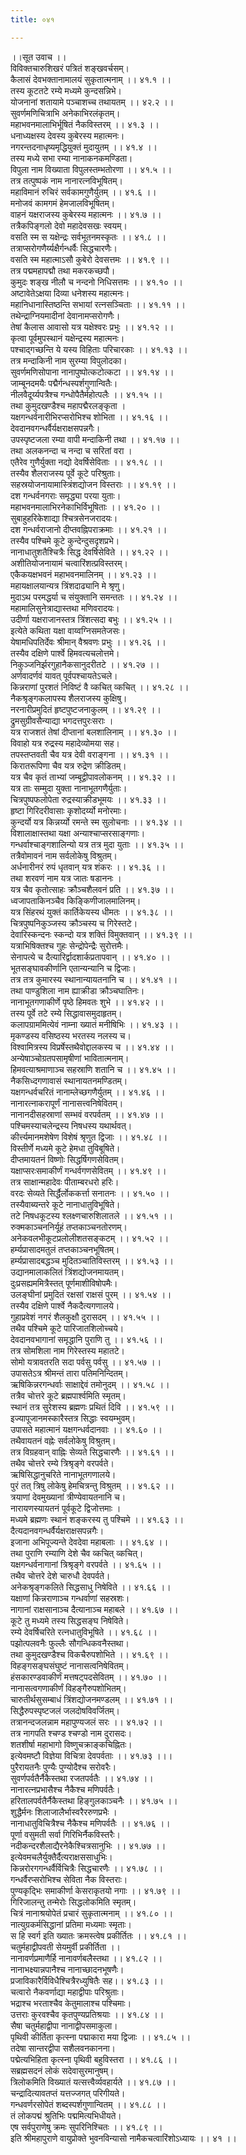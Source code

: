 ```yaml
---
title: ०४१

---
```

।।सूत उवाच ।।  
विविक्तचारुशिखरं पत्रितं शङ्खवर्चसम्।  
कैलासं देवभक्तानामालयं सुकृतात्मनाम् ।। ४१.१ ।।  
तस्य कूटतटे रम्ये मध्यमे कुन्दसन्निभे।  
योजनानां शतायामे पञ्चाशच्च तथायतम् ।। ४२.२ ।।  
सुवर्णमणिचित्राभि अनेकाभिरलंकृतम्।  
महाभवनमालाभिर्भूषितं नैकविस्तरम् ।। ४१.३ ।।  
धनाध्यक्षस्य देवस्य कुबेरस्य महात्मनः।  
नगरन्तदनाधृष्यमृद्धियुक्तं मुदायुतम् ।। ४१.४ ।।  
तस्य मध्ये सभा रम्या नानाकनकमण्डिता।  
विपुला नाम विख्याता विपुलस्तम्भतोरणा ।। ४१.५ ।।  
तत्र तत्पुष्पकं नाम नानारत्नविभूषितम्।  
महाविमानं रुचिरं सर्वकामगुणैर्युतम् ।। ४१.६ ।।  
मनोजवं कामगमं हेमजालविभूषितम्।  
वाहनं यक्षराजस्य कुबेरस्य महात्मनः ।। ४१.७ ।।  
तत्रैकपिङ्गलो देवो महादेवसखः स्वयम्।  
वसति स्म स यक्षेन्द्रः सर्वभूतनमस्कृतः ।। ४१.८ ।।  
तत्राप्सरोगणैर्य्यक्षैर्गन्धर्वैः सिद्धचारणैः।  
वसति स्म महात्माऽसौ कुबेरो देवसत्तमः ।। ४१.९ ।।  
तत्र पद्ममहापद्मौ तथा मकरकच्छपौ।  
कुमुदः शङ्ख नीलौ च नन्दनो निधिसत्तमः ।। ४१.१० ।।  
अष्टावेतेऽक्षया दिव्या धनेशस्य महात्मनः।  
महानिधानास्तिष्ठन्ति सभायां रत्नसञ्चिताः ।। ४१.११ ।।  
तथेन्द्राग्नियमादीनां देवानामप्सरोगणैः।  
तेषां कैलास आवासो यत्र यक्षेश्वरः प्रभुः ।। ४१.१२ ।।  
कृत्वा पूर्वमुपस्थानं यक्षेन्द्रस्य महात्मनः।  
पश्चाद्गच्छन्ति ये यस्य विहिताः परिचारकाः ।। ४१.१३ ।।  
तत्र मन्दाकिनी नाम सुरम्या विपुलोदका।  
सुवर्णमणिसोपाना नानापुष्पोत्कटोत्कटा ।। ४१.१४ ।।  
जाम्बूनदमयैः पद्मैर्गन्धस्पर्शगुणान्वितैः।  
नीलवैदूर्य्यपत्रैश्च गन्धोपैतैर्महोत्पलैः ।। ४१.१५ ।।  
तथा कुमुदखण्डैश्च महापद्मैरलङ्कृता ।  
यक्षगन्धर्वनारीभिरप्सरोभिश्च शोभिता ।। ४१.१६ ।।  
देवदानवगन्धर्वैर्यक्षराक्षसपन्नगैः।  
उपस्पृष्टजला रम्या वापी मन्दाकिनी तथा ।। ४१.१७ ।।  
तथा अलकनन्दा च नन्दा च सरितां वरा ।  
एतैरेव गुणैर्युक्ता नद्यो देवर्षिसेविताः ।। ४१.१८ ।।  
तस्यैव शैलराजस्य पूर्वे कूटे परिश्रुताः।  
सहस्रयोजनायामास्त्रिंशद्योजन विस्तराः ।। ४१.१९ ।।  
दश गन्धर्वनगराः समृद्ध्या परया युताः।  
महाभवनमालाभिरनेकाभिर्विभूषिताः ।। ४१.२० ।।  
सुबाहुहरिकेशाद्या श्चित्रसेनजरादयः।  
दश गन्धर्वराजानो दीप्तवह्निपराक्रमाः ।। ४१.२१ ।।  
तस्यैव पश्चिमे कूटे कुन्देन्दुसदृशप्रभे।  
नानाधातुशतैश्चित्रैः सिद्ध देवर्षिसेविते ।। ४१.२२ ।।  
अशीतियोजनायामं चत्वारिंशत्प्रविस्तरम्।  
एकैकयक्षभवनं महाभवनमालिनम् ।। ४१.२३ ।।  
महायक्षालयान्यत्र त्रिंशदाढ्यानि मे श्रृणु।  
मुदाऽथ परमद्धर्या च संयुक्तानि समन्ततः ।। ४१.२४ ।।  
महामालिसुनेत्राद्यास्तथा मणिवरादयः।  
उदीर्णा यक्षराजानस्तत्र त्रिंशत्सदा बभुः ।। ४१.२५ ।।  
इत्येते कथिता यक्षा वाय्वग्निसमतेजसः।  
येषामधिपतिर्देवः श्रीमान् वैश्रवणः प्रभुः ।। ४१.२६ ।।  
तस्यैव दक्षिणे पार्श्वे हिमवत्यचलोत्तमे।  
निकुञ्जनिर्झरगुहानैकसानुदरीतटे ।। ४१.२७ ।।  
अर्णवादर्णवं यावत् पूर्वपश्चायतेऽचले।  
किन्नराणां पुरशतं निविष्टं वै व्कचित् व्कचित् ।। ४१.२८ ।।  
नैकश्रृङ्गकलापस्य शैलराजस्य कुक्षिषु।  
नरनारीप्रमुदितं हृष्टपुष्टजनाकुलम् ।। ४१.२९ ।।  
द्रुमसुग्रीवसैन्याद्या भगदत्तपुरःसराः ।  
यत्र राजशतं तेषां दीप्तानां बलशालिनाम् ।। ४१.३० ।।  
विवाहो यत्र रुद्रस्य महादेव्योमया सह।  
तपस्तप्तवती चैव यत्र देवी वराङ्गना ।। ४१.३१ ।।  
किरातरूपिणा चैव यत्र रुद्रेण क्रीडितम्।  
यत्र चैव कृतं ताभ्यां जम्बूद्वीपावलोकनम् ।। ४१.३२ ।।  
यत्र ताः सम्मुदा युक्ता नानाभूतगणैर्युताः।  
चित्रपुष्पफलोपेता रुद्रस्याक्रीडभूमयः ।। ४१.३३ ।।  
हृष्टा गिरिदरीवासाः कृशोदर्य्यो मनोरमाः।  
कुन्दर्यो यत्र किन्नर्य्यो रमन्ते स्म सुलोचनाः ।। ४१.३४ ।।  
विशालाक्षास्तथा यक्षा अन्याश्चाप्सरसाङ्गणाः।  
गन्धर्वाश्चाङ्गशालिन्यो यत्र तत्र मुदा युताः ।। ४१.३५ ।।  
तत्रैवोमावनं नाम सर्वलोकेषु विश्रुतम्।  
अर्धनारीनरं रुपं धृतवान् यत्र शंकरः ।। ४१.३६ ।।  
तथा शरवणं नाम यत्र जातः षडाननः ।  
यत्र चैव कृतोत्साहः क्रौञ्चशैलवनं प्रति ।। ४१.३७ ।।  
ध्वजापताकिनञ्चैव किङ्किणीजालमालिनम्।  
यत्र सिंहरथं युक्तं कार्तिकेयस्य धीमतः ।। ४१.३८ ।।  
चित्रपुष्पनिकुञ्जस्य क्रौञ्चस्य च गिरेस्तटे।  
देवारिस्कन्दनः स्कन्दो यत्र शक्तिं विमुक्तवान् ।। ४१.३९ ।।  
यत्राभिषिक्तश्च गुहः सेन्द्रोपेन्द्रैः सुरोत्तमैः।  
सेनापत्ये च दैत्यारिर्द्वादशार्कप्रतापवान् ।। ४१.४० ।।  
भूतसङ्घावकीर्णानि एतान्यन्यानि च द्विजाः।  
तत्र तत्र कुमारस्य स्थानान्यायतनानि च ।। ४१.४१ ।।  
तथा पाण्डुशिला नाम ह्याक्रीडा क्रौञ्चघातिनः।  
नानाभूतगणाकीर्णे पृष्ठे हिमवतः शुभे ।। ४१.४२ ।।  
तस्य पूर्वे तटे रम्ये सिद्धावासमुदाहृतम्।  
कलापग्राममित्येवं नाम्ना ख्यातं मनीषिभिः ।। ४१.४३ ।।  
मृकण्डस्य वसिष्ठस्य भरतस्य नलस्य च।  
विश्वामित्रस्य विप्रर्षेस्तथैवोद्दालकस्य च ।। ४१.४४ ।।  
अन्येषाञ्चोग्रतपसामृषीणां भावितात्मनाम्।  
हिमवत्याश्रमाणाञ्च सहस्राणि शतानि च ।। ४१.४५ ।।  
नैकसिध्दगणावासं स्थानायतनमण्डितम्।  
यक्षगन्धर्वचरितं नानाम्लेच्छगणैर्युतम् ।। ४१.४६ ।।  
नानारत्नाकरापूर्णं नानासत्त्वनिषेवितम्।  
नानानदीसहस्राणां सम्भवं वरपर्वतम् ।। ४१.४७ ।।  
पश्चिमस्याचलेन्द्रस्य निषधस्य यथार्थवत्।  
कीर्त्त्यमानमशेषेण विशेषं श्रृणुत द्विजाः ।। ४१.४८ ।।  
विस्तीर्णे मध्यमे कूटे हेमधा तुविबूषिते।  
दीप्तमायतनं विष्णोः सिद्धर्षिगणसेवितम्।  
यक्षाप्सरःसमाकीर्णं गन्धर्वगणसेवितम् ।। ४१.४९ ।।  
तत्र साक्षान्महादेवः पीताम्बरधरो हरिः।  
वरदः सेव्यते सिर्द्धैर्लोककर्त्ता सनातनः ।। ४१.५० ।।  
तस्यैवाब्यन्तरे कूटे नानाधातुविभूषिते।  
तटे निषधकूटस्य श्लक्ष्णचारुशिलातले ।। ४१.५१ ।।  
रुक्मकाञ्चननिर्यूहं तप्तकाञ्चनतोरणम्।  
अनेकवलभीकूटप्रलोलीशतसङ्कटम् ।। ४१.५२ ।।  
हर्म्यप्रासादमतुलं तप्तकाञ्चनभूषितम्।  
हर्म्यप्रासादबद्धञ्च मुदितञ्चातिविस्तरम् ।। ४१.५३ ।।  
उद्यानमालाकलितं त्रिंशद्योजनमायतम्।  
दुःप्रसह्यममित्रैस्तत् पूर्णमाशीविषोपमैः।  
उलङ्घीनां प्रमुदितं रक्षसां राक्षसं पुरम् ।। ४१.५४ ।।  
तस्यैव दक्षिणे पार्श्वे नैकदैत्यगणालये।  
गुहाप्रवेशं नगरं शैलकुक्षौ दुरासदम् ।। ४१.५५ ।।  
तथैव पश्चिमे कूटे पारिजातशिलोच्चये।  
देवदानवभागानां समृद्धानि पुराणि तु ।। ४१.५६ ।।  
तत्र सोमशिला नाम गिरेस्तस्य महातटे।  
सोमो यत्रावतरति सदा पर्वसु पर्वसु ।। ४१.५७ ।।  
उपासतेऽत्र श्रीमन्तं तारा पतिमनिन्दितम्।  
ऋषिकिन्नरगन्धर्वाः साक्षाद्देवं तमोनुदम् ।। ४१.५८ ।।  
तत्रैव चोत्तरे कूटे ब्रह्मपार्श्वमिति स्मृतम्।  
स्थानं तत्र सुरेशस्य ब्रह्मणः प्रथितं दिवि ।। ४१.५९ ।।  
इज्यापूजानमस्कारैस्तत्र सिद्धाः स्वयम्भुवम्।  
उपासते महात्मानं यक्षगन्धर्वदानवाः ।। ४१.६० ।।  
तथैवायतनं वह्नेः सर्वलोकेषु विश्रुतम्।  
तत्र विग्रहवान् वाह्निः सेव्यते सिद्धचारणैः ।। ४१.६१ ।।  
तथैव चोत्तरे रम्ये त्रिश्रृङ्गे वरपर्वते।  
ऋषिसिद्धानुचरिते नानाभूतगणालये।  
पुरं तत् त्रिषु लोकेषु हेमचित्रन्तु विश्रुतम् ।। ४१.६२ ।।  
त्रयाणां देवमुख्यानां त्रीण्येवायतनानि च।  
नारायणस्यायतनं पूर्वकूटे द्विजोत्तमाः ।  
मध्यमे ब्रह्मणः स्थानं शङ्करस्य तु पश्चिमे ।। ४१.६३ ।।  
दैत्यदानवगन्धर्वैर्यक्षराक्षसपन्नगैः।  
इजाना अभिपूज्यन्ते देवदेवा महाबलाः ।। ४१.६४ ।।  
तथा पुराणि रम्याणि देशे चैव व्कचित् व्कचित्।  
यक्षगन्धर्वनागानां त्रिश्रृङ्गे वरपर्वते ।। ४१.६५ ।।  
तथैव चोत्तरे देशे चारुधौ देवपर्वते।  
अनेकश्रृङ्गकलिते सिद्धसाधु निषेविते ।। ४१.६६ ।।  
यक्षाणां किन्नराणाञ्च गन्धर्वाणां सहस्रशः।  
नागानां राक्षसानाञ्च दैत्यानाञ्च महाबले ।। ४१.६७ ।।  
कूटे तु मध्यमे तस्य सिद्धसङ्घ निषेविते।  
रम्ये देवर्षिचरिते रत्नधातुविभूषिते ।। ४१.६८ ।।  
पझोत्पलवनैः फुल्लैः सौगन्धिकवनैस्तथा।  
तथा कुमुदखण्डैश्च विकचैरुपशोभिते ।। ४१.६९ ।।  
विहङ्गसङ्घसंघुष्टं नानासत्वनिषेवितम्।  
हंसकारण्डवाकीर्णं मत्तषट्‌पदसेवितम् ।। ४१.७० ।।  
नानासत्वगणाकीर्णं विहङ्गैरुपशोभितम्।  
चारुतीर्थसुसम्बाधं त्रिंशद्योजनमण्डलम् ।। ४१.७१ ।।  
सिद्धैरुपस्पृष्टजलं जलदोषविवर्जितम्।  
तत्रानन्दजलन्नाम महापुण्यजलं सरः ।। ४१.७२ ।।  
तत्र नागपति श्चण्ड श्चण्डो नाम दुरासदः।  
शतशीर्षा महाभागो विष्णुचक्राङ्कचिह्नितः।  
इत्येवमष्टौ विज्ञेया विचित्रा देवपर्वताः ।। ४१.७३ ।।।  
पुरैरायतनैः पुण्यैः पुण्योदैश्च सरोवरैः।  
सुवर्णपर्वतैर्नैकैस्तथा रजतपर्वतैः ।। ४१.७४ ।।  
नानारत्नप्रभासैश्च नैकैश्च मणिपर्वतैः।  
हरितालपर्वतैर्नैकैस्तथा हिङ्गुलकाञ्चनैः ।। ४१.७५ ।।  
शुद्धैर्मनः शिलाजालैर्भास्वरैररुणप्रभैः ।  
नानाधातुविचित्रैश्च नैकैश्च मणिपर्वतैः ।। ४१.७६ ।।  
पूर्णा वसुमती सर्वा गिरिभिर्नैकविस्तरैः।  
नदीकन्दरशैलाद्यैरनेकैश्चित्रसानुभिः ।। ४१.७७ ।।  
इत्येवमचलैर्युक्तैर्दैत्यराक्षससाधुभिः।  
किन्नरोरगगन्धर्वैर्विचित्रैः सिद्धचारणैः ।। ४१.७८ ।।  
गन्धर्वैरप्सरोभिश्च सेविता नैक विस्तराः।  
पुण्यकृद्भिः समाकीर्णा केसराकृतयो नगाः ।। ४१.७९ ।।  
गिरिजालन्तु तन्मेरोः सिद्धलोकमिति स्मृतम्।  
चित्रं नानाश्रयोपेतं प्रचारं सुकृतात्मनाम् ।। ४१.८० ।।  
नात्युग्रकर्मसिद्धानां प्रतिमा मध्यमाः स्मृताः।  
स हि स्वर्ग इति ख्यातः क्रमस्त्वेष प्रकीर्तितः ।। ४१.८१ ।।  
चतुर्महाद्वीपवती सेयमुर्वी प्रकीर्तिता ।।  
नानावर्णप्रमाणैर्हि नानावर्णबलैस्तथा ।। ४१.८२ ।।  
नानाभक्ष्यान्नपानैश्च नानाच्छादनभूषणैः।  
प्रजाविकारैर्विविधैश्चित्रैरध्युषितैः सह।। ४१.८३ ।।  
चत्वारो नैकवर्णाद्या महाद्वीपाः परिश्रुताः।  
भद्राश्च भरताश्चैव केतुमालाश्च पश्चिमाः।  
उत्तराः कुरवश्चैव कृतपुण्यप्रतिश्रयाः ।। ४१.८४ ।।  
सैषा चतुर्महाद्वीपा नानाद्वीपसमाकुला।  
पृथिवी कीर्तिता कृत्स्ना पद्माकारा मया द्विजाः ।। ४१.८५ ।।  
तदेषा सान्तरद्वीपा सशैलवनकानना।  
पद्मेत्यभिहिता कृत्स्ना पृथिवी बहुविस्तरा ।। ४१.८६ ।।  
सब्रह्मसदनं लोकं सदेवासुरमानुषम्।  
त्रिलोकमिति विख्यातं यत्सत्त्वैर्व्यवहार्यते ।। ४१.८७ ।।  
चन्द्रादित्यावतप्तं यत्तज्जगत् परिगीयते।  
गन्धवर्णरसोपेतं शब्दस्पर्शगुणान्वितम् ।। ४१.८८ ।।  
तं लोकपद्मं श्रुतिभिः पद्ममित्यभिधीयते।  
एष सर्वपुराणेषु क्रमः सुपरिनिश्चितः ।। ४१.८९ ।।  
इति श्रीमहापुराणे वायुप्रोक्ते भुवनविन्यासो नामैकचत्वारिंशोऽध्यायः ।। ४१ ।।